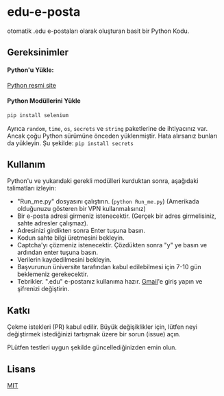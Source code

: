 # edu-e-posta

otomatik .edu e-postaları olarak oluşturan basit bir Python Kodu.

## Gereksinimler
#### Python'u Yükle:
[Python resmi site](https://www.python.org/downloads/)

#### Python Modüllerini Yükle
```python
pip install selenium
```
Ayrıca `random`, `time`, `os`, `secrets` ve `string` paketlerine de ihtiyacınız var. Ancak çoğu Python sürümüne önceden yüklenmiştir. Hata alırsanız bunları da yükleyin. Şu şekilde: `pip install secrets`
## Kullanım
Python'u ve yukarıdaki gerekli modülleri kurduktan sonra, aşağıdaki talimatları izleyin:
* "Run_me.py" dosyasını çalıştırın. (`python Run_me.py`) (Amerikada olduğunuzu gösteren bir VPN kullanmalısınız)
* Bir e-posta adresi girmeniz istenecektir. (Gerçek bir adres girmelisiniz, sahte adresler çalışmaz).
* Adresinizi girdikten sonra Enter tuşuna basın.
* Kodun sahte bilgi üretmesini bekleyin.
* Captcha'yı çözmeniz istenecektir. Çözdükten sonra "y" ye basın ve ardından enter tuşuna basın.
* Verilerin kaydedilmesini bekleyin.
* Başvurunun üniversite tarafından kabul edilebilmesi için 7-10 gün beklemeniz gerekecektir.
* Tebrikler. ".edu" e-postanız kullanıma hazır. [Gmail](https://mail.google.com/)'e giriş yapın ve şifrenizi değiştirin.


## Katkı
Çekme istekleri (PR) kabul edilir. Büyük değişiklikler için, lütfen neyi değiştirmek istediğinizi tartışmak üzere bir sorun (issue) açın.

PLütfen testleri uygun şekilde güncellediğinizden emin olun.

## Lisans
[MIT](https://github.com/AnwarMEQOR/Edu.Emails/blob/master/LICENSE.txt)
